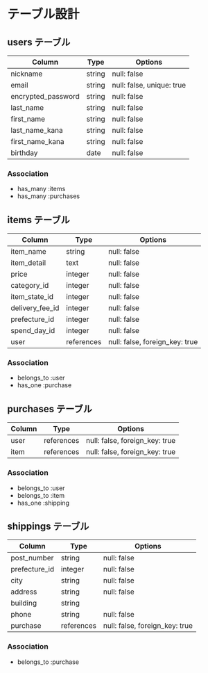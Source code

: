# テーブル設計

## users テーブル
| Column             | Type   | Options                   |
| ------------------ | ------ | ------------------------- |
| nickname           | string | null: false               |
| email              | string | null: false, unique: true |
| encrypted_password | string | null: false               |
| last_name          | string | null: false               |
| first_name         | string | null: false               |
| last_name_kana     | string | null: false               |
| first_name_kana    | string | null: false               |
| birthday           | date   | null: false               |

### Association
- has_many :items
- has_many :purchases



## items テーブル
| Column           | Type       | Options                        |
| ---------------- | ---------- | ------------------------------ |
| item_name        | string     | null: false                    |
| item_detail      | text       | null: false                    |
| price            | integer    | null: false                    |
| category_id      | integer    | null: false                    |
| item_state_id    | integer    | null: false                    |
| delivery_fee_id  | integer    | null: false                    |
| prefecture_id    | integer    | null: false                    |
| spend_day_id     | integer    | null: false                    |
| user             | references | null: false, foreign_key: true |

### Association
- belongs_to :user
- has_one :purchase



## purchases テーブル
| Column         | Type       | Options                        |
| -------------- | ---------- | ------------------------------ |
| user           | references | null: false, foreign_key: true |
| item           | references | null: false, foreign_key: true |

### Association
- belongs_to :user
- belongs_to :item
- has_one :shipping



## shippings テーブル
| Column        | Type       | Options                        |
| ------------- | ---------- | ------------------------------ |
| post_number   | string     | null: false                    |
| prefecture_id | integer    | null: false                    |
| city          | string     | null: false                    |
| address       | string     | null: false                    |
| building      | string     |                                |
| phone         | string     | null: false                    |
| purchase      | references | null: false, foreign_key: true |

### Association
- belongs_to :purchase